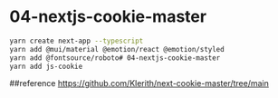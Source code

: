 # 04-nextjs-cookie-master

```bash
yarn create next-app --typescript
yarn add @mui/material @emotion/react @emotion/styled
yarn add @fontsource/roboto# 04-nextjs-cookie-master
yarn add js-cookie

```

##reference https://github.com/Klerith/next-cookie-master/tree/main
